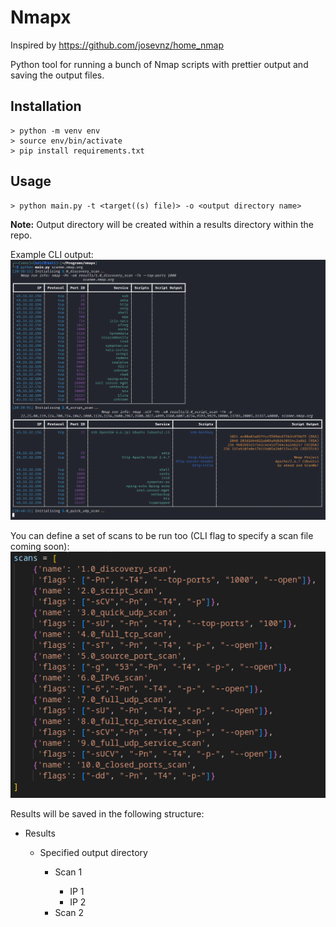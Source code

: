 # Nmapx

Inspired by https://github.com/josevnz/home_nmap

Python tool for running a bunch of Nmap scripts with prettier output and saving the output files.

## Installation

```
> python -m venv env
> source env/bin/activate
> pip install requirements.txt
```
## Usage
```
> python main.py -t <target((s) file)> -o <output directory name>
```
**Note:** Output directory will be created within a results directory within the repo.

Example CLI output:
![Pretty Output](img/prettyoutput.png)

You can define a set of scans to be run too (CLI flag to specify a scan file coming soon):
![Define Scans](img/definescans.png)

Results will be saved in the following structure: 
<ul>
<li>Results</li>
  <ul>
    <li>Specified output directory</li>
      <ul>
        <li>Scan 1</li>
          <ul>
            <li>IP 1</li>
            <li>IP 2</li>
          </ul>
        <li>Scan 2</li>
      </ul>
  </ul>
